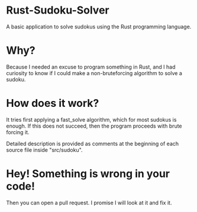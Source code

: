 Rust-Sudoku-Solver
==================

A basic application to solve sudokus using the Rust programming language.


Why?
====

Because I needed an excuse to program something in Rust, and I had curiosity to know if I could make a non-bruteforcing algorithm to solve a sudoku.


How does it work?
=================

It tries first applying a fast_solve algorithm, which for most sudokus is enough.
If this does not succeed, then the program proceeds with brute forcing it.

Detailed description is provided as comments at the beginning of each source file inside "src/sudoku".


Hey! Something is wrong in your code!
=======================================

Then you can open a pull request. I promise I will look at it and fix it.
